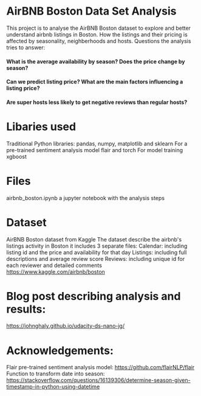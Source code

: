 # AirBNB Boston Data Set Analysis
This project is to analyse the AirBNB Boston dataset to explore and better understand airbnb listings in Boston. How the listings and their pricing is affected by seasonality, neighberhoods and hosts.
Questions the analysis tries to answer:
#### What is the average availability by season? Does the price change by season?
#### Can we predict listing price? What are the main factors influencing a listing price?
#### Are super hosts less likely to get negative reviews than regular hosts?

# Libaries used
Traditional Python libraries:
pandas, numpy, matplotlib and sklearn
For a pre-trained sentiment analysis model
flair and torch
For model training
xgboost

# Files
airbnb_boston.ipynb a jupyter notebook with the analysis steps

# Dataset
AirBNB Boston dataset from Kaggle
The dataset describe the airbnb's listings activity in Boston it includes 3 separate files:
Calendar: including listing id and the price and availability for that day
Listings: including full descriptions and average review score
Reviews: including unique id for each reviewer and detailed comments
https://www.kaggle.com/airbnb/boston

# Blog post describing analysis and results:
https://johnghaly.github.io/udacity-ds-nano-jg/

# Acknowledgements:
Flair pre-trained sentiment analysis model:
https://github.com/flairNLP/flair
Function to transform date into season:
https://stackoverflow.com/questions/16139306/determine-season-given-timestamp-in-python-using-datetime
